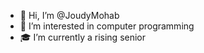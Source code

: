 - 👋 Hi, I’m @JoudyMohab
- 👀 I’m interested in computer programming
- 🎓 I’m currently a rising senior


<!---
JoudyMohab/JoudyMohab is a ✨ special ✨ repository because its `README.md` (this file) appears on your GitHub profile.
You can click the Preview link to take a look at your changes.
--->
